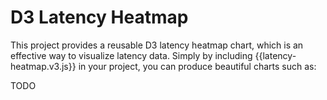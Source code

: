 D3 Latency Heatmap
==================

This project provides a reusable D3 latency heatmap chart, which is
an effective way to visualize latency data.  Simply by including
{{latency-heatmap.v3.js}} in your project, you can produce beautiful
charts such as:

TODO
